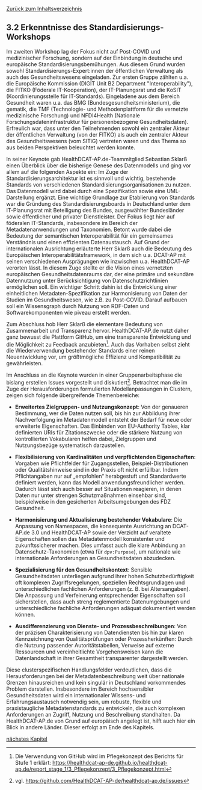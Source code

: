 [Zurück zum Inhaltsverzeichnis](https://healthdcat-ap-de.github.io/healthdcat-ap.de/report_stage_2.html)

## 3.2 Erkenntnisse des Standardisierungs-Workshops

Im zweiten Workshop lag der Fokus nicht auf Post-COVID und medizinischer Forschung, sondern auf der Einbindung in deutsche und europäische Standardisierungsbemühungen. Aus diesem Grund wurden sowohl Standardisierungs-Expert:innen der öffentlichen Verwaltung als auch des Gesundheitswesens eingeladen. Zur ersten Gruppe zählten u.a. die Europäische Kommission (DIGIT Unit B2 Department "Interoperability"), die FITKO (Föderale IT-Kooperation), der IT-Planungsrat und die KoSIT (Koordinierungsstelle für IT-Standards). Eingeladene aus dem Bereich Gesundheit waren u.a. das BMG (Bundesgesundheitsministerium), die gematik, die TMF (Technologie- und Methodenplattform für die vernetzte medizinische Forschung) und NFDI4Health (Nationale Forschungsdateninfrastruktur für personenbezogene Gesundheitsdaten). Erfreulich war, dass unter den Teilnehmenden sowohl ein zentraler Akteur der öffentlichen Verwaltung (von der FITKO) als auch ein zentraler Akteur des Gesundheitswesens (vom SITiG) vertreten waren und das Thema so aus beiden Perspektiven beleuchtet werden konnte.

In seiner Keynote gab HealthDCAT-AP.de-Teammitglied Sebastian Sklarß einen Überblick über die bisherige Genese des Datenmodells und ging vor allem auf die folgenden Aspekte ein: Im Zuge der Standardisierungsarchitektur ist es sinnvoll und wichtig, bestehende Standards von verschiedenen Standardisierungsorganisationen zu nutzen. Das Datenmodell wird dabei durch eine Spezifikation sowie eine UML-Darstellung ergänzt. Eine wichtige Grundlage zur Etablierung von Standards war die Gründung des Standardisierungsboards in Deutschland unter dem IT-Planungsrat mit Beteiligung des Bundes, ausgewählter Bundesländer sowie öffentlicher und privater Dienstleister. Der Fokus liegt hier auf föderalen IT-Standards, insbesondere im Bereich der Metadatenanwendungen und Taxonomien. Betont wurde dabei die Bedeutung der semantischen Interoperabilität für ein gemeinsames Verständnis und einen effizienten Datenaustausch.
Auf Grund der internationalen Ausrichtung erläuterte Herr Sklarß auch die Bedeutung des Europäischen Interoperabilitätsframework, in dem sich u.a. DCAT-AP mit seinen verschiedenen Ausprägungen wie inzwischen u.a. HealthDCAT-AP verorten lässt. In diesem Zuge stellte er die Vision eines vernetzten europäischen Gesundheitsdatenraums dar, der eine primäre und sekundäre Datennutzung unter Berücksichtigung von Datenschutzrichtlinien ermöglichen soll. Ein wichtiger Schritt dahin ist die Entwicklung einer einheitlichen Metadaten-Spezifikation zur Harmonisierung von Daten der Studien im Gesundheitswesen, wie z.B. zu Post-COVID. Darauf aufbauen soll ein Wissensgraph durch Nutzung von RDF-Daten und Softwarekomponenten wie piveau erstellt werden.

Zum Abschluss hob Herr Sklarß die elementare Bedeutung von Zusammenarbeit und Transparenz hervor. HealthDCAT-AP.de nutzt daher ganz bewusst die Plattform GitHub, um eine transparente Entwicklung und die Möglichkeit zu Feedback anzubieten[^25]. Auch das Vorhaben selbst zieht die Wiederverwendung bestehender Standards einer reinen Neuentwicklung vor, um größtmögliche Effizienz und Kompatibilität zu gewährleisten.

Im Anschluss an die Keynote wurden in einer Gruppenarbeitsphase die bislang erstellen Issues vorgestellt und diskutiert[^26]. Betrachtet man die im Zuge der Herausforderungen formulierten Modellanpassungen in Clustern, zeigen sich folgende übergreifende Themenbereiche:

* **Erweitertes Zielgruppen- und Nutzungskonzept**: Von der genaueren Bestimmung, wer die Daten nutzen soll, bis hin zur Abbildung ihrer Nachverfolgung im Metadatenmodell entsteht der Bedarf für neue oder erweiterte Eigenschaften. Das Einbinden von EU-Authority Tables, klar definierten URIs für Zitationszwecke oder die stärkere Nutzung von kontrollierten Vokabularen helfen dabei, Zielgruppen und Nutzungsbezüge systematisch darzustellen.

* **Flexibilisierung von Kardinalitäten und verpflichtenden Eigenschaften**: Vorgaben wie Pflichtfelder für Zugangsstellen, Beispiel-Distributionen oder Qualitätshinweise sind in der Praxis oft nicht erfüllbar. Indem Pflichtangaben nur auf „empfohlen“ herabgestuft und Standardwerte definiert werden, kann das Modell anwendungsfreundlicher werden. Dadurch lässt sich auch besser auf Situationen reagieren, in denen Daten nur unter strengen Schutzmaßnahmen einsehbar sind, beispielweise in den gesicherten Arbeitsumgebungen des FDZ Gesundheit.

* **Harmonisierung und Aktualisierung bestehender Vokabulare**: Die Anpassung von Namespaces, die konsequente Ausrichtung an DCAT-AP.de 3.0 und HealthDCAT-AP sowie der Verzicht auf veraltete Eigenschaften sollen das Metadatenmodell konsistenter und zukunftssicherer machen. Dies umfasst auch die klare Anbindung an Datenschutz-Taxonomien (etwa für `dpv:Purpose`), um nationale wie internationale Anforderungen an Gesundheitsdaten abzudecken.

* **Spezialisierung für den Gesundheitskontext**: Sensible Gesundheitsdaten unterliegen aufgrund ihrer hohen Schutzbedürftigkeit oft komplexen Zugriffsregelungen, speziellen Rechtsgrundlagen und unterschiedlichen fachlichen Anforderungen (z. B. bei Altersangaben). Die Anpassung und Verfeinerung entsprechender Eigenschaften soll sicherstellen, dass auch streng reglementierte Datenumgebungen und unterschiedliche fachliche Anforderungen adäquat dokumentiert werden können.

* **Ausdifferenzierung von Dienste- und Prozessbeschreibungen**: Von der präzisen Charakterisierung von Datendiensten bis hin zur klaren Kennzeichnung von Qualitätsprüfungen oder Prozessherkünften: Durch die Nutzung passender Autoritätstabellen, Verweise auf externe Ressourcen und vereinheitlichte Vorgehensweisen kann die Datenlandschaft in ihrer Gesamtheit transparenter dargestellt werden.

Diese clusterspezifischen Handlungsfelder verdeutlichen, dass die Herausforderungen bei der Metadatenbeschreibung weit über nationale Grenzen hinausreichen und kein singulär in Deutschland vorkommendes Problem darstellen. Insbesondere im Bereich hochsensibler Gesundheitsdaten wird ein internationaler Wissens- und Erfahrungsaustausch notwendig sein, um robuste, flexible und praxistaugliche Metadatenstandards zu entwickeln, die auch komplexen Anforderungen an Zugriff, Nutzung und Beschreibung standhalten. Da HealthDCAT-AP.de von Grund auf europäisch angelegt ist, hilft auch hier ein Blick in andere Länder. Dieser erfolgt am Ende des Kapitels.

[nächstes Kapitel](https://healthdcat-ap-de.github.io/healthdcat-ap.de/report_stage_2/3_Abstimmung_mit_Bedarfstraegern/3.3_Weitere_Erkenntnisse_aus_dem_Austausch_mit_Bedarfstraegern.html)

[^25]: Die Verwendung von GitHub wird im Pflegekonzept des Berichts für Stufe 1 erklärt: https://healthdcat-ap-de.github.io/healthdcat-ap.de/report_stage_1/3_Pflegekonzept/3_Pflegekonzept.html
[^26]: vgl. https://github.com/HealthDCAT-AP-de/healthdcat-ap.de/issues
